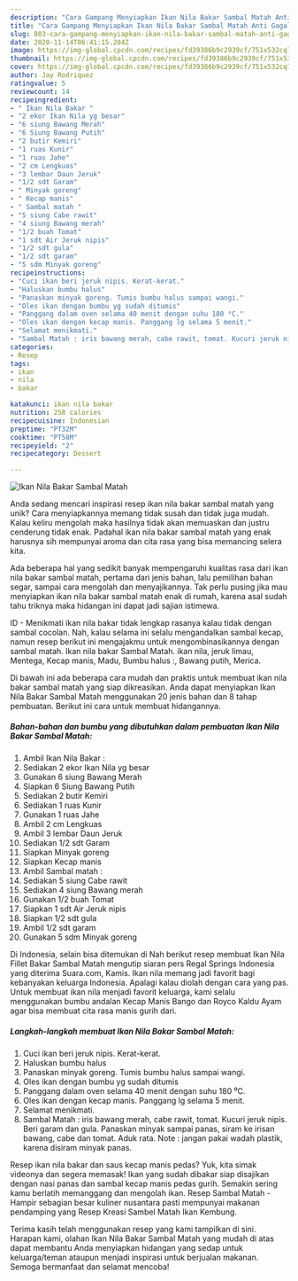 ```yaml
---
description: "Cara Gampang Menyiapkan Ikan Nila Bakar Sambal Matah Anti Gagal"
title: "Cara Gampang Menyiapkan Ikan Nila Bakar Sambal Matah Anti Gagal"
slug: 803-cara-gampang-menyiapkan-ikan-nila-bakar-sambal-matah-anti-gagal
date: 2020-11-14T06:41:15.284Z
image: https://img-global.cpcdn.com/recipes/fd39386b9c2939cf/751x532cq70/ikan-nila-bakar-sambal-matah-foto-resep-utama.jpg
thumbnail: https://img-global.cpcdn.com/recipes/fd39386b9c2939cf/751x532cq70/ikan-nila-bakar-sambal-matah-foto-resep-utama.jpg
cover: https://img-global.cpcdn.com/recipes/fd39386b9c2939cf/751x532cq70/ikan-nila-bakar-sambal-matah-foto-resep-utama.jpg
author: Jay Rodriquez
ratingvalue: 5
reviewcount: 14
recipeingredient:
- " Ikan Nila Bakar "
- "2 ekor Ikan Nila yg besar"
- "6 siung Bawang Merah"
- "6 Siung Bawang Putih"
- "2 butir Kemiri"
- "1 ruas Kunir"
- "1 ruas Jahe"
- "2 cm Lengkuas"
- "3 lembar Daun Jeruk"
- "1/2 sdt Garam"
- " Minyak goreng"
- " Kecap manis"
- " Sambal matah "
- "5 siung Cabe rawit"
- "4 siung Bawang merah"
- "1/2 buah Tomat"
- "1 sdt Air Jeruk nipis"
- "1/2 sdt gula"
- "1/2 sdt garam"
- "5 sdm Minyak goreng"
recipeinstructions:
- "Cuci ikan beri jeruk nipis. Kerat-kerat."
- "Haluskan bumbu halus"
- "Panaskan minyak goreng. Tumis bumbu halus sampai wangi."
- "Oles ikan dengan bumbu yg sudah ditumis"
- "Panggang dalam oven selama 40 menit dengan suhu 180 ⁰C."
- "Oles ikan dengan kecap manis. Panggang lg selama 5 menit."
- "Selamat menikmati."
- "Sambal Matah : iris bawang merah, cabe rawit, tomat. Kucuri jeruk nipis. Beri garam dan gula. Panaskan minyak sampai panas, siram ke irisan bawang, cabe dan tomat. Aduk rata. Note : jangan pakai wadah plastik, karena disiram minyak panas."
categories:
- Resep
tags:
- ikan
- nila
- bakar

katakunci: ikan nila bakar 
nutrition: 258 calories
recipecuisine: Indonesian
preptime: "PT32M"
cooktime: "PT58M"
recipeyield: "2"
recipecategory: Dessert

---
```



![Ikan Nila Bakar Sambal Matah](https://img-global.cpcdn.com/recipes/fd39386b9c2939cf/751x532cq70/ikan-nila-bakar-sambal-matah-foto-resep-utama.jpg)

Anda sedang mencari inspirasi resep ikan nila bakar sambal matah yang unik? Cara menyiapkannya memang tidak susah dan tidak juga mudah. Kalau keliru mengolah maka hasilnya tidak akan memuaskan dan justru cenderung tidak enak. Padahal ikan nila bakar sambal matah yang enak harusnya sih mempunyai aroma dan cita rasa yang bisa memancing selera kita.

Ada beberapa hal yang sedikit banyak mempengaruhi kualitas rasa dari ikan nila bakar sambal matah, pertama dari jenis bahan, lalu pemilihan bahan segar, sampai cara mengolah dan menyajikannya. Tak perlu pusing jika mau menyiapkan ikan nila bakar sambal matah enak di rumah, karena asal sudah tahu triknya maka hidangan ini dapat jadi sajian istimewa.

ID - Menikmati ikan nila bakar tidak lengkap rasanya kalau tidak dengan sambal cocolan. Nah, kalau selama ini selalu mengandalkan sambal kecap, namun resep berikut ini mengajakmu untuk mengombinasikannya dengan sambal matah. Ikan nila bakar Sambal Matah. ikan nila, jeruk limau, Mentega, Kecap manis, Madu, Bumbu halus :, Bawang putih, Merica.


Di bawah ini ada beberapa cara mudah dan praktis untuk membuat ikan nila bakar sambal matah yang siap dikreasikan. Anda dapat menyiapkan Ikan Nila Bakar Sambal Matah menggunakan 20 jenis bahan dan 8 tahap pembuatan. Berikut ini cara untuk membuat hidangannya.

<!--inarticleads1-->

##### Bahan-bahan dan bumbu yang dibutuhkan dalam pembuatan Ikan Nila Bakar Sambal Matah:

1. Ambil  Ikan Nila Bakar :
1. Sediakan 2 ekor Ikan Nila yg besar
1. Gunakan 6 siung Bawang Merah
1. Siapkan 6 Siung Bawang Putih
1. Sediakan 2 butir Kemiri
1. Sediakan 1 ruas Kunir
1. Gunakan 1 ruas Jahe
1. Ambil 2 cm Lengkuas
1. Ambil 3 lembar Daun Jeruk
1. Sediakan 1/2 sdt Garam
1. Siapkan  Minyak goreng
1. Siapkan  Kecap manis
1. Ambil  Sambal matah :
1. Sediakan 5 siung Cabe rawit
1. Sediakan 4 siung Bawang merah
1. Gunakan 1/2 buah Tomat
1. Siapkan 1 sdt Air Jeruk nipis
1. Siapkan 1/2 sdt gula
1. Ambil 1/2 sdt garam
1. Gunakan 5 sdm Minyak goreng


Di Indonesia, selain bisa ditemukan di Nah berikut resep membuat Ikan Nila Fillet Bakar Sambal Matah mengutip siaran pers Regal Springs Indonesia yang diterima Suara.com, Kamis. Ikan nila memang jadi favorit bagi kebanyakan keluarga Indonesia. Apalagi kalau diolah dengan cara yang pas. Untuk membuat ikan nila menjadi favorit keluarga, kami selalu menggunakan bumbu andalan Kecap Manis Bango dan Royco Kaldu Ayam agar bisa membuat cita rasa manis gurih dari. 

<!--inarticleads2-->

##### Langkah-langkah membuat Ikan Nila Bakar Sambal Matah:

1. Cuci ikan beri jeruk nipis. Kerat-kerat.
1. Haluskan bumbu halus
1. Panaskan minyak goreng. Tumis bumbu halus sampai wangi.
1. Oles ikan dengan bumbu yg sudah ditumis
1. Panggang dalam oven selama 40 menit dengan suhu 180 ⁰C.
1. Oles ikan dengan kecap manis. Panggang lg selama 5 menit.
1. Selamat menikmati.
1. Sambal Matah : iris bawang merah, cabe rawit, tomat. Kucuri jeruk nipis. Beri garam dan gula. Panaskan minyak sampai panas, siram ke irisan bawang, cabe dan tomat. Aduk rata. Note : jangan pakai wadah plastik, karena disiram minyak panas.


Resep ikan nila bakar dan saus kecap manis pedas? Yuk, kita simak videonya dan segera memasak! Ikan yang sudah dibakar siap disajikan dengan nasi panas dan sambal kecap manis pedas gurih. Semakin sering kamu berlatih memanggang dan mengolah ikan. Resep Sambal Matah - Hampir sebagian besar kuliner nusantara pasti mempunyai makanan pendamping yang Resep Kreasi Sambel Matah Ikan Kembung. 

Terima kasih telah menggunakan resep yang kami tampilkan di sini. Harapan kami, olahan Ikan Nila Bakar Sambal Matah yang mudah di atas dapat membantu Anda menyiapkan hidangan yang sedap untuk keluarga/teman ataupun menjadi inspirasi untuk berjualan makanan. Semoga bermanfaat dan selamat mencoba!
